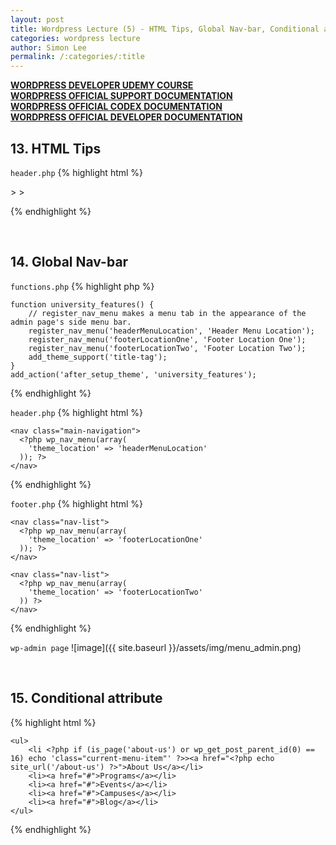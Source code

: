 ```yaml
---
layout: post
title: Wordpress Lecture (5) - HTML Tips, Global Nav-bar, Conditional attribute
categories: wordpress lecture
author: Simon Lee
permalink: /:categories/:title
---
```


<strong>[WORDPRESS DEVELOPER UDEMY COURSE][wp-udemy]</strong>  
<strong>[WORDPRESS OFFICIAL SUPPORT DOCUMENTATION][wp-support]</strong>  
<strong>[WORDPRESS OFFICIAL CODEX DOCUMENTATION][wp-codex]</strong>  
<strong>[WORDPRESS OFFICIAL DEVELOPER DOCUMENTATION][wp-dev]</strong>

## 13. HTML Tips

`header.php`
{% highlight html %}

  <!DOCTYPE html>
  <html <?php language_attributes(); ?>>
      <head>
          <meta charset="<?php bloginfo('charset'); ?>">
          <meta name="viewport" content="width=device-width, initial-scale=1">
          <?php wp_head(); ?>
      </head>
      <body <?php body_class(); ?>>

{% endhighlight %}

<br>

## 14. Global Nav-bar

`functions.php`
{% highlight php %}

    function university_features() {
        // register_nav_menu makes a menu tab in the appearance of the admin page's side menu bar.
        register_nav_menu('headerMenuLocation', 'Header Menu Location');
        register_nav_menu('footerLocationOne', 'Footer Location One');
        register_nav_menu('footerLocationTwo', 'Footer Location Two');
        add_theme_support('title-tag');
    }
    add_action('after_setup_theme', 'university_features');

{% endhighlight %}

`header.php`
{% highlight html %}

    <nav class="main-navigation">
      <?php wp_nav_menu(array(
        'theme_location' => 'headerMenuLocation'
      )); ?>
    </nav>

{% endhighlight %}

`footer.php`
{% highlight html %}

    <nav class="nav-list">
      <?php wp_nav_menu(array(
        'theme_location' => 'footerLocationOne'
      )); ?>
    </nav>

    <nav class="nav-list">
      <?php wp_nav_menu(array(
        'theme_location' => 'footerLocationTwo'
      )) ?>
    </nav>

{% endhighlight %}

`wp-admin page`
![image]({{ site.baseurl }}/assets/img/menu_admin.png)

<br>

## 15. Conditional attribute

{% highlight html %}

    <ul>
        <li <?php if (is_page('about-us') or wp_get_post_parent_id(0) == 16) echo 'class="current-menu-item"' ?>><a href="<?php echo site_url('/about-us') ?>">About Us</a></li>
        <li><a href="#">Programs</a></li>
        <li><a href="#">Events</a></li>
        <li><a href="#">Campuses</a></li>
        <li><a href="#">Blog</a></li>
    </ul>

{% endhighlight %}

<br>
<br>
<br>

[wp-udemy]: https://www.udemy.com/course/become-a-wordpress-developer-php-javascript/learn/lecture/6896262?start=0#overview
[wp-support]: https://wordpress.org/support/
[wp-codex]: https://codex.wordpress.org/
[wp-dev]: https://developer.wordpress.org/

